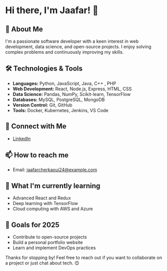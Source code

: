 # Hi there, I'm Jaafar! 👋



## 🚀 About Me

I'm a passionate software developer with a keen interest in web development, data science, and open-source projects. I enjoy solving complex problems and continuously improving my skills.

## 🛠️ Technologies & Tools

- **Languages:** Python, JavaScript, Java, C++ , PHP 
- **Web Development:** React, Node.js, Express, HTML, CSS
- **Data Science:** Pandas, NumPy, Scikit-learn, TensorFlow
- **Databases:** MySQL, PostgreSQL, MongoDB
- **Version Control:** Git, GitHub
- **Tools:** Docker, Kubernetes, Jenkins, VS Code



## 🔗 Connect with Me

- [LinkedIn]([https://www.linkedin.com/in/jaafarch01](https://www.linkedin.com/in/cherkaoui-jaafar-3a4458210/))

## 📫 How to reach me

- Email: jaafarcherkaoui24@example.com

## 🌱 What I'm currently learning

- Advanced React and Redux
- Deep learning with TensorFlow
- Cloud computing with AWS and Azure

## 🎯 Goals for 2025

- Contribute to open-source projects
- Build a personal portfolio website
- Learn and implement DevOps practices

Thanks for stopping by! Feel free to reach out if you want to collaborate on a project or just chat about tech. 😊
